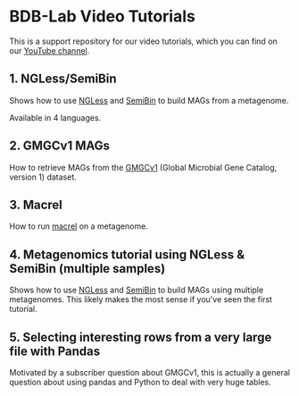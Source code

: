 # BDB-Lab Video Tutorials

This is a support repository for our video tutorials, which you can find on our [YouTube channel](https://youtube.com/@BigDataBiology).

## 1. NGLess/SemiBin

Shows how to use [NGLess](https://ngless.embl.de) and [SemiBin](https://semibin.rtfd.io/) to build MAGs from a metagenome.

Available in 4 languages.

## 2. GMGCv1 MAGs

How to retrieve MAGs from the [GMGCv1](https://gmgc.embl.de) (Global Microbial Gene Catalog, version 1) dataset.

## 3. Macrel

How to run [macrel](https://macrel.readthedocs.io/en/latest/) on a metagenome.

## 4. Metagenomics tutorial using NGLess & SemiBin (multiple samples)

Shows how to use [NGLess](https://ngless.embl.de) and
[SemiBin](https://semibin.rtfd.io/) to build MAGs using multiple metagenomes.
This likely makes the most sense if you've seen the first tutorial.

## 5. Selecting interesting rows from a very large file with Pandas

Motivated by a subscriber question about GMGCv1, this is actually a general
question about using pandas and Python to deal with very huge tables.

